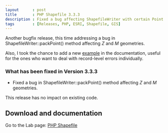 ```yaml
---
layout      : post
title       : PHP Shapefile 3.3.3
description : Fixed a bug affecting ShapefileWriter with certain Point geometries
tags        : [Releases, PHP, ESRI, Shapefile, GIS]
---
```



Another bugfix release, this time addressing a bug in ShapefileWriter::packPoint() method affecting *Z* and *M* geometries.

Also, I took the chance to add a new [example](/labs/php-shapefile/#example-4---deal-with-record-level-errors-individually) in the documentation, useful for the ones who want to deal with record-level errors individually.


### What has been fixed in Version 3.3.3
- Fixed a bug in ShapefileWriter::packPoint() method affecting *Z* and *M* geometries.


This release has no impact on existing code.

  
## Download and documentation

Go to the Lab page: [PHP Shapefile](/labs/php-shapefile/)
